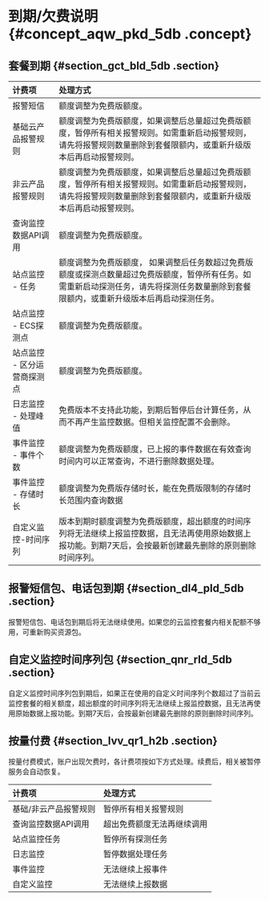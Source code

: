 # 到期/欠费说明 {#concept_aqw_pkd_5db .concept}

## 套餐到期 {#section_gct_bld_5db .section}

|计费项|处理方式|
|:--|:---|
|报警短信|额度调整为免费版额度。|
|基础云产品报警规则|额度调整为免费版额度，如果调整后总量超过免费版额度，暂停所有相关报警规则。如需重新启动报警规则，请先将报警规则数量删除到套餐限额内，或重新升级版本后再启动报警规则。|
|非云产品报警规则|额度调整为免费版额度，如果调整后总量超过免费版额度，暂停所有相关报警规则。如需重新启动报警规则，请先将报警规则数量删除到套餐限额内，或重新升级版本后再启动报警规则。|
|查询监控数据API调用|额度调整为免费版额度。|
|站点监控 - 任务|额度调整为免费版额度， 如果调整后任务数超过免费版额度或探测点数量超过免费版额度，暂停所有任务。如需重新启动探测任务，请先将探测任务数量删除到套餐限额内，或重新升级版本后再启动探测任务。|
|站点监控 - ECS探测点|额度调整为免费版额度。|
|站点监控 - 区分运营商探测点|额度调整为免费版额度。|
|日志监控 - 处理峰值|免费版本不支持此功能，到期后暂停后台计算任务，从而不再产生监控数据。但相关监控配置不会删除。|
|事件监控 - 事件个数|额度调整为免费版额度，已上报的事件数据在有效查询时间内可以正常查询，不进行删除数据处理。|
|事件监控 - 存储时长|额度调整为免费版存储时长，能在免费版限制的存储时长范围内查询数据|
|自定义监控-时间序列|版本到期时额度调整为免费版额度，超出额度的时间序列将无法继续上报监控数据，且无法再使用原始数据上报功能。到期7天后，会按最新创建最先删除的原则删除时间序列。|

## 报警短信包、电话包到期 {#section_dl4_pld_5db .section}

报警短信包、电话包到期后将无法继续使用。如果您的云监控套餐内相关配额不够用，可重新购买资源包。

## 自定义监控时间序列包 {#section_qnr_rld_5db .section}

自定义监控时间序列包到期后，如果正在使用的自定义时间序列个数超过了当前云监控套餐的相关额度，超出额度的时间序列将无法继续上报监控数据，且无法再使用原始数据上报功能。到期7天后，会按最新创建最先删除的原则删除时间序列。

## 按量付费 {#section_lvv_qr1_h2b .section}

按量付费模式，账户出现欠费时，各计费项按如下方式处理。续费后，相关被暂停服务会自动恢复。

|计费项|处理方式|
|:--|:---|
|基础/非云产品报警规则|暂停所有相关报警规则|
|查询监控数据API调用|超出免费额度无法再继续调用|
|站点监控任务|暂停所有探测任务|
|日志监控|暂停数据处理任务|
|事件监控|无法继续上报事件|
|自定义监控|无法继续上报数据|

